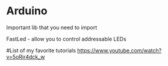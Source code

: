 # Arduino
Important lib that you need to import

FastLed - allow you to control addressable LEDs

#List of my favorite tutorials
https://www.youtube.com/watch?v=5oRir4dck_w
